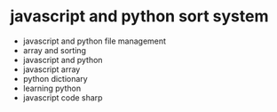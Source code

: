 # javascript and python sort system


- javascript and python file management
- array and  sorting
- javascript and python
- javascript array
- python dictionary
- learning python
- javascript code sharp

